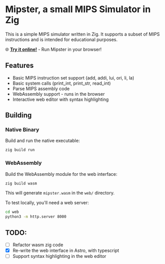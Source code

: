 # Mipster, a small MIPS Simulator in Zig

This is a simple MIPS simulator written in Zig. It supports a subset of MIPS instructions and is intended for educational purposes.

🌐 **[Try it online!](https://lucascompython.github.io/mipster/)** - Run Mipster in your browser!

## Features
- Basic MIPS instruction set support (add, addi, lui, ori, li, la)
- Basic system calls (print_int, print_str, read_int)
- Parse MIPS assembly code
- WebAssembly support - runs in the browser
- Interactive web editor with syntax highlighting

## Building

### Native Binary

Build and run the native executable:

```bash
zig build run
```

### WebAssembly

Build the WebAssembly module for the web interface:

```bash
zig build wasm
```

This will generate `mipster.wasm` in the `web/` directory.

To test locally, you'll need a web server:

```bash
cd web
python3 -m http.server 8000
```


## TODO:
- [ ] Refactor wasm zig code
- [X] Re-write the web interface in Astro, with typescript
- [ ] Support syntax highlighting in the web editor

